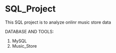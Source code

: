 # SQL_Project

This SQL project is to analyze onlinr music store data


DATABASE AND TOOLS:

 1. MySQL    
 2.  Music_Store

